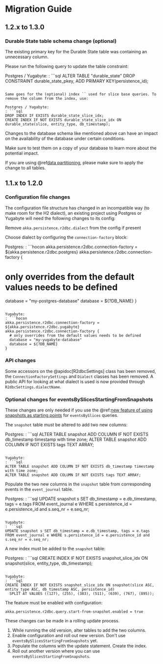 # Migration Guide

## 1.2.x to 1.3.0

### Durable State table schema change (optional)
The existing primary key for the Durable State table was containing an unnecessary column.

Please run the following query to update the table constraint:

Postgres / Yugabyte:
: ```sql
ALTER TABLE "durable_state"
DROP CONSTRAINT durable_state_pkey,
ADD PRIMARY KEY(persistence_id);
```

Same goes for the (optional) index `` used for slice base queries. To remove the column from the index, use:

Postgres / Yugabyte:
: ```sql
DROP INDEX IF EXISTS durable_state_slice_idx;
CREATE INDEX IF NOT EXISTS durable_state_slice_idx ON durable_state(slice, entity_type, db_timestamp);
```

Changes to the database schema like mentioned above can have an impact on the availability of the database under certain conditions.

Make sure to test them on a copy of your database to learn more about the potential impact.

If you are using @ref[data partitioning](./data-partition.md), please make sure to apply the change to all tables.

## 1.1.x to 1.2.0

### Configuration file changes
The configuration file structure has changed in an incompatible way (to make room for the H2 dialect), 
an existing project using Postgres or Yugabyte will need the following changes to its config:

Remove `akka.persistence.r2dbc.dialect` from the config if present

Choose dialect by configuring the `connection-factory` block:

Postgres:
: ```hocon
akka.persistence.r2dbc.connection-factory = ${akka.persistence.r2dbc.postgres}
akka.persistence.r2dbc.connection-factory {
  # only overrides from the default values needs to be defined
  database = "my-postgres-database"
  database = ${?DB_NAME}
}
```

Yugabyte:
: ```hocon
akka.persistence.r2dbc.connection-factory = ${akka.persistence.r2dbc.yugabyte}
akka.persistence.r2dbc.connection-factory {
  # only overrides from the default values needs to be defined
  database = "my-yugabyte-database"
  database = ${?DB_NAME}
}
```

### API changes
Some accessors on the @apidoc[R2dbcSettings] class has been removed, the `ConnectionFactorySettings` and `Dialect` classes has been removed. A public API for looking at what dialect is used is now provided through `R2dbcSettings.dialectName`.

<a id="eventsBySlicesStartingFromSnapshots"></a>

### Optional changes for eventsBySlicesStartingFromSnapshots

These changes are only needed if you use the @ref:[new feature of using snapshots as starting points](query.md#eventsbyslicesstartingfromsnapshots)
for `eventsBySlices` queries.

The `snapshot` table must be altered to add two new columns:

Postgres:
: ```sql
ALTER TABLE snapshot ADD COLUMN IF NOT EXISTS db_timestamp timestamp with time zone;
ALTER TABLE snapshot ADD COLUMN IF NOT EXISTS tags TEXT ARRAY;
```

Yugabyte:
: ```sql
ALTER TABLE snapshot ADD COLUMN IF NOT EXISTS db_timestamp timestamp with time zone;
ALTER TABLE snapshot ADD COLUMN IF NOT EXISTS tags TEXT ARRAY;
```

Populate the two new columns in the `snapshot` table from corresponding events in the `event_journal` table.

Postgres:
: ```sql
UPDATE snapshot s SET db_timestamp = e.db_timestamp, tags = e.tags FROM event_journal e WHERE s.persistence_id = e.persistence_id and s.seq_nr = e.seq_nr;
```

Yugabyte:
: ```sql
UPDATE snapshot s SET db_timestamp = e.db_timestamp, tags = e.tags FROM event_journal e WHERE s.persistence_id = e.persistence_id and s.seq_nr = e.seq_nr;
```

A new index must be added to the `snapshot` table:

Postgres:
: ```sql
CREATE INDEX IF NOT EXISTS snapshot_slice_idx ON snapshot(slice, entity_type, db_timestamp);
```

Yugabyte:
: ```sql
CREATE INDEX IF NOT EXISTS snapshot_slice_idx ON snapshot(slice ASC, entity_type ASC, db_timestamp ASC, persistence_id)
  SPLIT AT VALUES ((127), (255), (383), (511), (639), (767), (895));
```

The feature must be enabled with configuration:

```hocon
akka.persistence.r2dbc.query.start-from-snapshot.enabled = true
```

These changes can be made in a rolling update process.

1. While running the old version, alter tables to add the two columns.
2. Enable configuration and roll out new version. Don't use `eventsBySlicesStartingFromSnapshots` yet.
3. Populate the columns with the update statement. Create the index.
4. Roll out another version where you can use `eventsBySlicesStartingFromSnapshots`.

